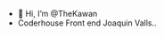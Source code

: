 - 👋 Hi, I’m @TheKawan
- Coderhouse Front end Joaquin Valls..

<!---
TheKawan/TheKawan is a ✨ special ✨ repository because its `README.md` (this file) appears on your GitHub profile.
You can click the Preview link to take a look at your changes.
--->
